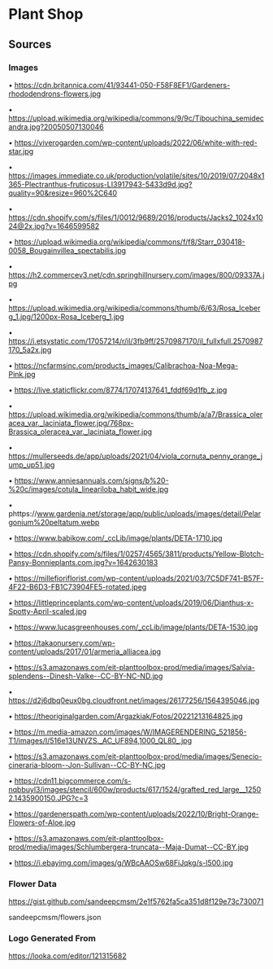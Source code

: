 # Plant Shop

## Sources
### Images
• https://cdn.britannica.com/41/93441-050-F58F8EF1/Gardeners-rhododendrons-flowers.jpg

• https://upload.wikimedia.org/wikipedia/commons/9/9c/Tibouchina_semidecandra.jpg?20050507130046

• https://viverogarden.com/wp-content/uploads/2022/06/white-with-red-star.jpg

• https://images.immediate.co.uk/production/volatile/sites/10/2019/07/2048x1365-Plectranthus-fruticosus-LI3917943-5433d9d.jpg?quality=90&resize=960%2C640

• https://cdn.shopify.com/s/files/1/0012/9689/2016/products/Jacks2_1024x1024@2x.jpg?v=1646599582

• https://upload.wikimedia.org/wikipedia/commons/f/f8/Starr_030418-0058_Bougainvillea_spectabilis.jpg

• https://h2.commercev3.net/cdn.springhillnursery.com/images/800/09337A.jpg

• https://upload.wikimedia.org/wikipedia/commons/thumb/6/63/Rosa_Iceberg_1.jpg/1200px-Rosa_Iceberg_1.jpg

• https://i.etsystatic.com/17057214/r/il/3fb9ff/2570987170/il_fullxfull.2570987170_5a2x.jpg

• https://ncfarmsinc.com/products_images/Calibrachoa-Noa-Mega-Pink.jpg

• https://live.staticflickr.com/8774/17074137641_fddf69d1fb_z.jpg

• https://upload.wikimedia.org/wikipedia/commons/thumb/a/a7/Brassica_oleracea_var._laciniata_flower.jpg/768px-Brassica_oleracea_var._laciniata_flower.jpg

• https://mullerseeds.de/app/uploads/2021/04/viola_cornuta_penny_orange_jump_up51.jpg

• https://www.anniesannuals.com/signs/b%20-%20c/images/cotula_lineariloba_habit_wide.jpg

• phttps://www.gardenia.net/storage/app/public/uploads/images/detail/Pelargonium%20peltatum.webp

• https://www.babikow.com/_ccLib/image/plants/DETA-1710.jpg

• https://cdn.shopify.com/s/files/1/0257/4565/3811/products/Yellow-Blotch-Pansy-Bonnieplants.com.jpg?v=1642630183

• https://millefioriflorist.com/wp-content/uploads/2021/03/7C5DF741-B57F-4F22-B6D3-FB1C73904FE5-rotated.jpeg

• https://littleprinceplants.com/wp-content/uploads/2019/06/Dianthus-x-Spotty-April-scaled.jpg

• https://www.lucasgreenhouses.com/_ccLib/image/plants/DETA-1530.jpg

• https://takaonursery.com/wp-content/uploads/2017/01/armeria_alliacea.jpg

• https://s3.amazonaws.com/eit-planttoolbox-prod/media/images/Salvia-splendens--Dinesh-Valke--CC-BY-NC-ND.jpg

• https://d2j6dbq0eux0bg.cloudfront.net/images/26177256/1564395046.jpg

• https://theoriginalgarden.com/Argazkiak/Fotos/20221213164825.jpg

• https://m.media-amazon.com/images/W/IMAGERENDERING_521856-T1/images/I/516e13UNVZS._AC_UF894,1000_QL80_.jpg

• https://s3.amazonaws.com/eit-planttoolbox-prod/media/images/Senecio-cineraria-bloom--Jon-Sullivan--CC-BY-NC.jpg

• https://cdn11.bigcommerce.com/s-nqbbuyl3/images/stencil/600w/products/617/1524/grafted_red_large__12502.1435900150.JPG?c=3

• https://gardenerspath.com/wp-content/uploads/2022/10/Bright-Orange-Flowers-of-Aloe.jpg

• https://s3.amazonaws.com/eit-planttoolbox-prod/media/images/Schlumbergera-truncata--Maja-Dumat--CC-BY.jpg

• https://i.ebayimg.com/images/g/WBcAAOSw68FiJqkg/s-l500.jpg

### Flower Data
https://gist.github.com/sandeepcmsm/2e1f5762fa5ca351d8f129e73c730071

sandeepcmsm/flowers.json
### Logo Generated From
https://looka.com/editor/121315682